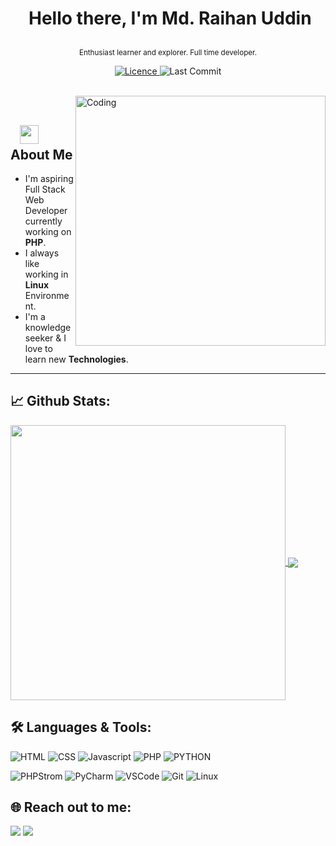 # <p align="center">️ **Hello there, I'm Md. Raihan Uddin** </p>
<p align="center">️<small>Enthusiast learner and explorer. Full time developer.</small></p>

<p align="center">
<a href="https://img.shields.io/github/license/raihan-uddin/raihan-uddin">
<img alt="Licence" src="https://img.shields.io/github/license/raihan-uddin/raihan-uddin?color=brightgreen&label=LICENCE&logo=MIT"/>
</a>
<img alt="Last Commit" src="https://img.shields.io/github/last-commit/raihan-uddin/raihan-uddin?logo=markdown&label=LAST+UPDATE&color=29bf12&style=flat">
</p>
</br>
<img align="right" alt="Coding" width="400" src="https://media.giphy.com/media/Y4ak9Ki2GZCbJxAnJD/giphy.gif">
</br>

## &nbsp; &nbsp;<img src="https://media.giphy.com/media/WUlplcMpOCEmTGBtBW/giphy.gif" width="30"> **About Me**

- I'm aspiring Full Stack  Web Developer currently working on **PHP**.
- I always like working in **Linux** Environment.
- I'm a knowledge seeker & I love to learn new **Technologies**.

---

## 📈 **Github Stats:**

<a href="https://github.com/raihan-uddin">
<img width="440" align="center" src="https://github-readme-stats.vercel.app/api?username=raihan-uddin&show_icons=true&include_all_commits=true&theme=blue-green&count_private=true">
</a>
<a href="https://github.com/raihan-uddin/github-readme-stats">
<img align="center" src="https://github-readme-stats.anuraghazra1.vercel.app/api/top-langs/?username=raihan-uddin&layout=compact&theme=blue-green" />
</a>

</br>

## 🛠️ **Languages & Tools:**

![HTML](https://img.shields.io/badge/html%20-%23E34F26.svg?&style=for-the-badge&logo=html5&logoColor=white)
![CSS](https://img.shields.io/badge/css%20-%231572B6.svg?&style=for-the-badge&logo=css3&logoColor=white)
![Javascript](https://img.shields.io/badge/-Javascript-ffb400?style=for-the-badge&logo=javascript&logoColor=ffff3f)
![PHP](https://img.shields.io/badge/-Php-blue?style=for-the-badge&logo=php)
![PYTHON](https://img.shields.io/badge/-Python-green?&style=for-the-badge&logo=python&ogoColor=white)

![PHPStrom](https://img.shields.io/badge/-Phpstorm-019733?style=for-the-badge&logo=phpstorm)
![PyCharm](https://img.shields.io/badge/-Pycharm-019733?style=for-the-badge&logo=pycharm)
![VSCode](https://img.shields.io/badge/-vscode-007ACC?style=for-the-badge&logo=visual-studio-code)
![Git](https://img.shields.io/badge/git%20-%23F05032.svg?&style=for-the-badge&logo=git&logoColor=white)
![Linux](https://img.shields.io/badge/-linux-FCC624?style=for-the-badge&logo=linux&logoColor=black)

## 🌐 **Reach out to me:** ️

[<img src="https://img.shields.io/badge/LinkedIn-raihanuddin2-informational?style=for-the-badge&labelColor=black&logo=linkedin&logoColor=0077b5&&color=0077b5"/>][linkedin]
[<img src="https://img.shields.io/badge/Gmail-blackedition.me@gmail.com-informational?style=for-the-badge&labelColor=black&logoColor=d14836&logo=gmail&color=d14836"/>][gmail]

[comment]: <> ([<img src="https://img.shields.io/badge/Github-raihan-uddin-informational?style=for-the-badge&labelColor=black&logo=github&color=7d88e6"/>][github])

[comment]: <> ([<img src="https://img.shields.io/badge/Twitter-@raihanuddin-informational?style=for-the-badge&labelColor=black&logo=twitter&logoColor=#1DA1F2&color=1da1f2"/>][twitter])

<!-- Links of Definitions -->

[linkedin]: https://www.linkedin.com/in/raihan-uddin
[gmail]: mailto:blackedition.me@gmail.com "Lets connect through email"
[github]: https://github.com/raihan-uddin
[licence]: https://github.com/raihan-uddin/raihan-uddin/LICENSE

[comment]: <> ([twitter]: https://twitter.com/raihan.uddin22)
[facebook]: https://facebook.com/raihan.uddin22
